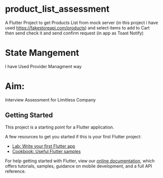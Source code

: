# product_list_assessment

A Flutter Project to get Products List from mock server (in this project i have used https://fakestoreapi.com/products) and select
items to add to Cart then send check it and send confirm request (in app as Toast Notify)

# State Mangement

I have Used Provider Managment way

# Aim:

Interview Assessment for Limitless Company

## Getting Started

This project is a starting point for a Flutter application.

A few resources to get you started if this is your first Flutter project:

- [Lab: Write your first Flutter app](https://flutter.dev/docs/get-started/codelab)
- [Cookbook: Useful Flutter samples](https://flutter.dev/docs/cookbook)

For help getting started with Flutter, view our
[online documentation](https://flutter.dev/docs), which offers tutorials,
samples, guidance on mobile development, and a full API reference.
